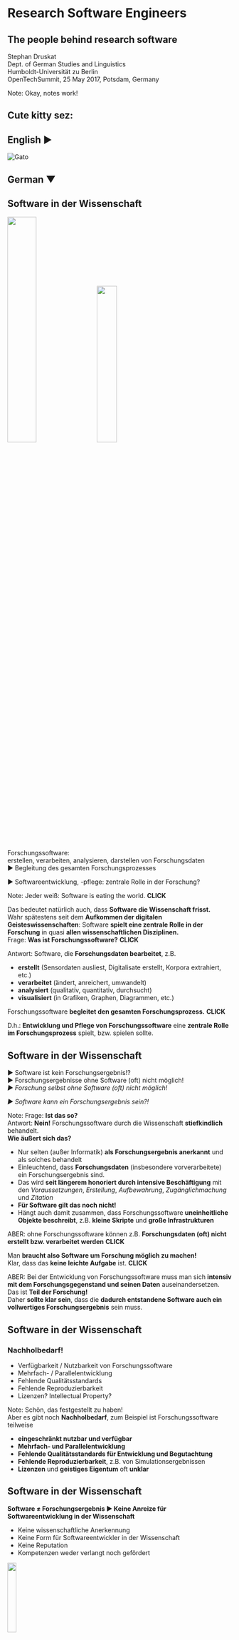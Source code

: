 # Research Software Engineers

## The people behind research software 

Stephan Druskat  
Dept. of German Studies and Linguistics  
Humboldt-Universität zu Berlin  
OpenTechSummit, 25 May 2017, Potsdam, Germany

Note:
Okay, notes work!



## Cute kitty sez:  

## English ▶

![Gato](./img/gif.gif)

## German ▼


## Software in der Wissenschaft

<img src="./img/software-world.png" style="border:0; background-color:transparent; width: 36%; height: auto;">&#160;&#160;&#160;&#160;
<img src="./img/software-science.png" style="border:0; background-color:transparent; width: 30%; height: auto;" class="fragment">

Forschungssoftware:  
erstellen, verarbeiten, analysieren, darstellen von Forschungsdaten  
▶ Begleitung des gesamten Forschungsprozesses
<!-- .element class="fragment" -->

▶ Softwareentwicklung, -pflege: zentrale Rolle in der Forschung?
<!-- .element class="fragment" -->

Note:
Jeder weiß: Software is eating the world. **CLICK** 

Das bedeutet natürlich auch, dass **Software die Wissenschaft frisst.**  
Wahr spätestens seit dem **Aufkommen der digitalen Geisteswissenschaften**: Software **spielt eine zentrale Rolle in der Forschung** in quasi **allen wissenschaftlichen Disziplinen.**  
Frage: **Was ist Forschungssoftware?**  **CLICK**

Antwort: Software, die **Forschungsdaten bearbeitet**, z.B.  

- **erstellt** (Sensordaten ausliest, Digitalisate erstellt, Korpora extrahiert, etc.)
- **verarbeitet** (ändert, anreichert, umwandelt)
- **analysiert** (qualitativ, quantitativ, durchsucht)
- **visualisiert** (in Grafiken, Graphen, Diagrammen, etc.)
 
Forschungssoftware **begleitet den gesamten Forschungsprozess.**  **CLICK**

D.h.: **Entwicklung und Pflege von Forschungssoftware** eine **zentrale Rolle im Forschungsprozess** spielt, bzw. spielen sollte.


## Software in der Wissenschaft

▶ Software ist kein Forschungsergebnis!?  
▶ Forschungsergebnisse ohne Software (oft) nicht möglich!  
*▶ Forschung selbst ohne Software (oft) nicht möglich!*  
<!-- .element class="fragment" -->
*▶ Software kann ein Forschungsergebnis sein?!*  
<!-- .element class="fragment" -->

Note:
Frage: **Ist das so?**  
Antwort: **Nein!** Forschungssoftware durch die Wissenschaft **stiefkindlich** behandelt.  
**Wie äußert sich das?**
 
- Nur selten (außer Informatik) **als Forschungsergebnis anerkannt** und als solches behandelt    
- Einleuchtend, dass **Forschungsdaten** (insbesondere vorverarbeitete) ein Forschungsergebnis sind.  
- Das wird **seit längerem honoriert durch intensive Beschäftigung** mit den *Voraussetzungen*, *Erstellung*, *Aufbewahrung*, *Zugänglichmachung* und *Zitation*
- **Für Software gilt das noch nicht!**
- Hängt auch damit zusammen, dass Forschungssoftware **uneinheitliche Objekte beschreibt**, z.B. **kleine Skripte** und **große Infrastrukturen**
 
ABER: ohne Forschungssoftware können z.B. **Forschungsdaten (oft) nicht erstellt bzw. verarbeitet werden** **CLICK** 

Man **braucht also Software um  Forschung möglich zu machen!**    
Klar, dass das **keine leichte Aufgabe** ist. **CLICK**  

ABER: Bei der Entwicklung von Forschungssoftware muss man sich **intensiv mit dem Forschungsgegenstand und seinen Daten** auseinandersetzen.  
Das ist **Teil der Forschung!**  
Daher **sollte klar sein**, dass die **dadurch entstandene Software auch ein vollwertiges Forschungsergebnis** sein muss.


## Software in der Wissenschaft

### Nachholbedarf!

- Verfügbarkeit / Nutzbarkeit von Forschungssoftware
- Mehrfach- / Parallelentwicklung
- Fehlende Qualitätsstandards
- Fehlende Reproduzierbarkeit
- Lizenzen? Intellectual Property?

Note:
Schön, das festgestellt zu haben!  
Aber es gibt noch **Nachholbedarf**, zum Beispiel ist Forschungssoftware teilweise   
 
- **eingeschränkt nutzbar und verfügbar**
- **Mehrfach- und Parallelentwicklung**
- **Fehlende Qualitätsstandards für Entwicklung und Begutachtung**  
- **Fehlende Reproduzierbarkeit**, z.B. von Simulationsergebnissen
- **Lizenzen** und **geistiges Eigentum** oft **unklar**


## Software in der Wissenschaft

**Software ≠ Forschungsergebnis ▶ Keine Anreize für Softwareentwicklung in der Wissenschaft**

- Keine wissenschaftliche Anerkennung
- Keine Form für Softwareentwickler in der Wissenschaft
- Keine Reputation
- Kompetenzen weder verlangt noch gefördert

<img src="./img/angry.png" style="border:0; background-color:transparent; width: 20%; height: auto;" class="fragment">

Note:
**Das Problem ist:** Wenn also Forschungssoftware **kein vollwertiges Forschungsergebnis** ist, dann heißt das:  
Es gibt **keine Anreize, Software in der Wissenschaft zu entwickeln** um die genannten Probleme zu lösen  
Konkret:
 
- **Anerkennung** von Softwareentwicklung als **wissenschaftliche Leistung fehlt**
- Kein **definierter Platz** für Softwareentwickler in der Wissenschaft: keine passenden Stellenbeschreibungen, Jobtitel, Vergütungskategorien, etc.
- **Leistungen im Bereich Software nicht verankert im wiss. Reputationssystem** (Zitate, Bewertungsmaße, etc.)
- **Kompetenzen** im Software Engineering werden **weder verlangt noch gefördert**  

Das Ergebnis davon ist: **CLICK**


## Software in der Wissenschaft

Immerhin: ein (informeller) Jobtitel!

## <span style="color:green;">Research Software Engineer</span> (RSE)

<img src="./img/unicorn.png" style="border:0; background-color:transparent; width: 20%; height: auto;">

Note:
Immerhin, **eine Lösung gibt es**: einen informellen Jobtitel: Research Software Engineer!  
Frage: Was ist ein RSE?


## Research Software Engineers?

Bekannte Merkmale:

- angestellt, um Software für die Forschung entwickeln;
- verbringen wesentliche mehr Arbeitszeit mit Softwareentwicklung als mit anderer Forschung;
- sitzen auf PostDoc-Stellen, obwohl sie Software entwickeln;
- kümmern sich "um den Computerkram der Forschungsgruppe";
- sind keine Ko-Autoren bei Veröffentlichungen die auf ihrer Software beruhen;
- haben keine Maße für das Vorantreiben ihrer Karriere;

<img src="./img/nerd.png" style="border:0; background-color:transparent; width: 20%; height: auto;">

Note:
Forschungssoftware wird **von Personen in den unterschiedlichsten Rollen entwickelt**  
Alle lassen sich **unter RSE zusammenfassen**  
Man erkennt RSEs zum Beispiel **an folgenden Merkmalen**
 
- angestellt, um Software für die Forschung zu entwickeln;
- verbringen **wesentliche Teile ihrer Arbeitszeit** damit Software zu entwickeln statt mit anderen Forschungstätigkeiten;
- **sitzen auf PostDoc-Stellen**, obwohl sie vornehmlich Forschungssoftware entwickeln;
- werden vorgestellt als **die, die "sich um den Computerkram der Forschungsgruppe kümmern"**
- **tauchen nicht als Ko-Autoren von Veröffentlichungen auf**, obwohl sie eine **wichtige Rolle in der Entwicklung der Forschungssoftware** gespielt haben, mit der die Veröffentlichung entstanden ist;
- haben **keine Hilfsmaße zum Vorantreiben** der wissenschaftlichen **Karriere** (Veröffentlichungen), obwohl sie **wichtige Beiträge zur Forschung** gelesitet haben, nur eben **durch Software**


## Research Software Engineers!

<img src="./img/ssi.jpg" style="border:0; background-color:transparent; width: auto; height: 400px;">
<img src="./img/barista.png" style="border:0; background-color:transparent; width: auto; height: 400px;">

Note:
Man sollte verstehen: RSE ist vor allem eine **Rolle** und eine **Menge von Fähigkeiten**, die durch **tiefgreifende Einsicht in die Forschung** erweitert werden
 
Man kann auch sagen: **RSEs sind Menschen, die in der Forschung arbeiten, sich um Forschungssoftware kümmern und denen Software am Herzen liegt.** 

Auf der *Website des Software Sustainability Intitute* gibt es einen Blogpost von **Laurence Billingham**:
**Vergleich von RSEs mit Baristas**, weil wir mit *Respekt für die Rohstoffe* (Forschungsdaten) diese *handwerklich mit hochwertigen Werkzeugen* weiterverarbeiten.    
Man könnte auch sagen: **RSEs sind Kleinbauern**  (oder Großbauern), die **Rohstoffe umsichtig herstellen**.    
Oder: **Betriebe, die hochwertige Weiterverarbeitungsanlagen** bauen.    
Oder: eine Art **Familienbetrieb, der die optimale Espressomaschine** herstellt


## RSE-Initiativen

### UKRSE Association (2013)

### de-RSE (2016)

(16. September 2016: github.com/DE-RSE/www commit 4871e6740a678ddd9ba51db5e67cd6ea235cb9b2)

Note:
**Ein bißchen was Geschichtliches zum Begriff noch**  
Der Begriff des Research Software Engineers wurde in Großbritannien geprägt, wo sich im März 2012 am Queen's College Oxford erstmals eine Gruppe traf, um sich mit der Frage zu beschäftigen, warum es in der Wissenschaft keine Karrierepfade für Softwareentwickler gibt.  
Dies mündete schließlich im Beitrag "The Research Software Engineer" für die Konferenz "Digital Research", die im September 2012 ebenfalls in Oxford stattfand.  
Eine Folge davon war ein Workshop zum Thema ein Jahr später, ebenfalls in Oxford, und die anschließende Gründung der UKRSE Association, die Veranstalter der schließlich 2016 stattfindenden allerersten RSE-Konferenz in Manchester war.
 
Weil es **für Deutschland dieselben Herausforderungen gibt** liegt es nahe, hier **eine ähnliche Struktur aufzubauen**  
Genau das ist passiert: de-RSE ist sozusagen eine **Zweigstelle der UKRSE Association** 
-- **Stephan Janosch** (Max-Planck-Institut für Molekulare Zellbiologie und Genetik, Dresden)
-- **Martin Hammitzsch** hier aus Potsdam vom GFZ
-- **Frank Löffler** (Louisiana State University)


## de-RSE - Mitmachen!

- Interessenvertretung aller RSEs in Deutschland
- Herausforderungen aus regionaler Perspektive angehen
- Ein Forum bieten
- Alle RSEs sind willkommen!
	- Diskutieren
	- Lösungen entwickeln
	- Sich austauschen

Note:
Am Anfang: **GitHub-Page und Mailingliste**    
Inzwischen: **aktiver Slack-Channel**, Mailingliste **über 70 Mitglieder**, **Blog** auf der Website, **Meetup** bei Non-Textual Information in Hannover  
Nächste Schritte: Gründung **gemeinnütziger Verein** (z.B. um eine Konferenz organisieren zu können)
 
** Alle sollen mitmachen!**
 
- de-RSE als **Interessenvertretung aller RSEs** in Deutschland
- Herausforderungen **aus regionaler Perspektive** angehen  
- Alle sind willkommen! **Diskutieren**, **Lösungen entwickeln**, austauschen mit anderen Menschen, die **in der Forschung arbeiten, sich um Forschungssoftware kümmern und denen Software am Herzen liegt.**


## Danke!

### [de-rse.org](http://de-rse.org) (+ [Blog](http://www.de-rse.org/de/blog.html))

### [liste@de-RSE.org](mailto:liste@de-RSE.org)

### [de-rse.slack.com](https://de-rse.slack.com)

stephan.druskat@hu-berlin.de  
[@sdruskat](https://twitter.com/stdruskat)  
[Onlineversion](http://sdruskat.github.io/de-rse-ots-2017/)

<img src="./img/qrcode.png" style="border:0; background-color:transparent; width: auto; height: 200px;">


- http://de-rse.org
- http://rse.ac.uk
- https://www.software.ac.uk/blog/2016-11-17-not-so-brief-history-research-software-engineers
- http://digital-research-2012.oerc.ox.ac.uk/papers/the-research-software-engineer
- https://www.software.ac.uk/blog/2017-04-27-barista-mindset-how-treat-coding-craft
- "Nerd": Wikipedia user MGA73bot2 (CC-BY-SA-3.0)
- "Angry face": Wikipedia user Itsmefor3 (CC-BY-SA-4.0)
- "Better software better research": Software Sustainability Institute (CC-BY-NC-2.5)
- Blog Screenshot: Software Sustainability Institute (CC-BY-NC-2.5)
- Andere: CC0-1.0 



## Software in science

<img src="./img/software-world.png" style="border:0; background-color:transparent; width: 36%; height: auto;">&#160;&#160;&#160;&#160;
<img src="./img/software-science.png" style="border:0; background-color:transparent; width: 30%; height: auto;" class="fragment">

Resesarch software:  
Creation, processing, analysis, visualisation of research data  
▶ Along for the whole ride
<!-- .element class="fragment" -->

▶ Software development/maintenance: central role in research?
<!-- .element class="fragment" -->

Note:
Everybody knows that software is eating the world.  
This means, of course, that software is eating science, too. **CLICK**

True: at least since the **advent of the Digital Humanities**, software has played a central role in pretty much every scientific discipline.  
But **what is scientific software**, or research software?  **CLICK**

It is software that handles research data.  
This can mean that it

- creates research data (such as reading sensor data, digitizing texts, extracting corpora, etc.)
- processes research data (that is, changes it, enriches it, transforms it)
- analyses research data (be it qualitatively, quantitatively, or via search)
- visualizes research data (in graphics, graphs, diagrams, etc.)

As you can see, software is there for the whole research process.  **CLICK**

This also means that the development and maintenance of research software plays a central role in the research process.  
Or at least it should.



## Software in science

▶ Software is not a research result!?  
▶ Research results (often) impossible without software!  
*▶ Research itself (often) impossible without software!*  
<!-- .element class="fragment" -->
*▶ Software can be a research result?!*  
<!-- .element class="fragment" -->

Note:
Because up to now, **research software** has unfortunately been **treated a bit like Cinderella**, with science being the evil step mother.  
How is that?

For one part, software **is hardly ever recognized as a primary research outcome**, at least outside of computer science.  
People have recognized for a while now that **research data**, especially preprocessed research data, are in fact a research outcome.   
This not only makes sense, there has also been a relatively intensive discussion about the premises, elicitation and generation, storage and availability, and reference of research data for quite some time.  
The same cannot be said for software. Yet.  
This is also due to the fact that the term "research software" is used to describe a **wide variety of objects.**  
Research software can be anything from small scripts that have been created on the fly to solve a specific problem, or make an arduous task that much easier, to large software infrastructures with a large user base and millions of lines of code.  

The point that everyone seemed to have missed, though, is that **without software, other research outcomes (such as research data for example) can often not be created or processed** in the first place.  **CLICK**

In order **to enable research, therefore, software must be created**.  
The problem, and I think everybody here will know that, is that making software is not a trivial task.  **CLICK**

Now, add the fact that research per definition includes the scrutinous inspection of a research object and its data.  
Then, it **should become sufficiently clear that the product of this whole process**, namely the software product, **must be regarded a regular research outcome.**  



## Software in science

### A long way to go!

- Availability / usability of research software
- Multiplicate / parallel developments
- Lack of quality standards
- Lack of reproducibility
- Licenses? Intellectual property?

Note:
**Despite this noble claim, we still have a long way to go.**  
Here is an **incomplete list of why**:

- Limited availability and usability of research software
- Multiple and parallel implementation of solutions for the same problem
- A lack of quality standards for the development and review of research software
- A lack of reproducibility, for example of simulation results
- Unclear policies regarding publication, for example in terms of licenses and intellectual property



## Software in science

**Software ≠ Research result ▶ No incentives for software development in science**

- No academic recognition
- No defined place for software developers in science
- No reputation
- Competences neither sought nor promoted

<img src="./img/angry.png" style="border:0; background-color:transparent; width: 20%; height: auto;" class="fragment">

Note:
Now, the disregard of software as a first class citizen of research results leads directly to another set of issues:  
There are simply no incentives for the creation of software in science, for example to solve the above-mentioned issues.  
More precisely:

- A lack of recognition for software development as a scientific achievement in general
- There is no dedicated space for software developers in the academic system, i.e., no suitable job descriptions, no suitable job titles, no column in the wage table, etc.
- Achievement in research software development is not linked to the academic reputation system, for example through citations, impact metrics, etc.
- Skills in software development are usually neither asked for nor promoted



## Software in science

At least: an (informal) job title!

## <span style="color:green;">Research Software Engineer</span> (RSE)

<img src="./img/unicorn.png" style="border:0; background-color:transparent; width: 20%; height: auto;">

Note:
This all **sounds very bleak**, doesn't it!
Well, at least there is **a silver lining with regard to one of these issues**, namely an informal job title: Research Software Engineer!



## Research Software Engineers?

Potential properties:

- Employed to develop software for research;
- spends more time developing software than with other research;
- employed as PostDoc despite mostly developing software;
- "does computers for the research group";
- not a co-author on publications powered by software contributed to significantly;
- no metrics to progress academic career.

<img src="./img/nerd.png" style="border:0; background-color:transparent; width: 20%; height: auto;">

Note:
But **what is a Research Software Engineer**?  
Research software is being developed and maintained by people in very different roles, with different approaches and with varying intensity.  
However, there is no reason why all of these people cannot be called Research Software Engineers (RSEs).  
RSEs can be distinguished, for example, by one or more of the following properties:  

- They are employed to develop software for research;
- they spend considerably more time developing software than with other research endeavours;
- they are employed as a postdoctoral researcher although the mainly develop software;
- they are introduced as the person who "does computers" in the research group;
- they are sometimes not named as co-authors on research papers despite having contributed significantly to a software that has been used to create them;
- they lack the metrics to progress their academic career, such as papers and conference talks, although they have contributed significantly to research through software;



## Research Software Engineers!

<img src="./img/ssi.jpg" style="border:0; background-color:transparent; width: auto; height: 400px;">
<img src="./img/barista.png" style="border:0; background-color:transparent; width: auto; height: 400px;">

Note:
The variety of these examples shows that **RSE is not a formalised title**, but rather a set of skills, refined by an intimate understanding of research objects and processes. 

RSEs are, in short, **people who work in science and care about software.**  

Laurence Billingham has likened us to baristas, who respectfully process raw materials (research data) with high quality products.  
We could also be described as farmers carefully producing the raw materials; or as companies building high-end processing plants with engineer-grade precision; or as workshops crafting the optimal espresso machine.  



## RSE initiatives

### UKRSE Association (2013)

### de-RSE (2016)

(16 Sep 2016: github.com/DE-RSE/www commit 4871e6740a678ddd9ba51db5e67cd6ea235cb9b2)

Note:
A bit of history:  
The term "Research Software Engineer" has been created in the UK, or more precisely at Queen's College, Oxford, where in March 2012 a group of people met to discuss the question why there were no career paths for software developers in science.  
This lead to a paper titled "The Research Software Engineer" submitted to the "Digital Research" conference in Oxford in September 2012.  
This in turn triggered a dedicated workshop in Oxford a year later and the birth of the UKRSE Association, which organized the first ever RSE conference in Manchester in 2016.

But because the above-mentioned challenges not only apply in the UK, but in global science in general, it has been an obvious next step to build a simliar infrastructure elsewhere, for example in Germany.  
Incubated at the RSE conference in Manchester, three of its participants -- Stephan Janosch (Max-Planck-Institut für Molekulare Zellbiologie und Genetik, Dresden), Martin Hammitzsch (Deutsches GeoForschungsZentrum, Potsdam), and Frank Löffler (Louisiana State University) -- kickstarted de-RSE, the German chapter of the UKRSE Association.



## de-RSE - Join us!

- Represents the interests of all RSEs in Germany
- Tackles challenges from a regional perspective
- Provides a forum
- All RSEs welcome to
	- discuss
	- develop solutions
	- exchange with others

Note:
In the beginning, de-RSE was simply a GitHub page and a mailing list.  
By now, there is also an active Slack channel, the mailing list has grown to over 70 subscribers, the website has a blog, and there has been a first personal meetup at the "Non-Textual Information" conference in Hannover in May 2017.  
As a next step, we plan to found our own non-profit association (gemeinnütziger Verein), which will make it easier, for example, to organize the first ever German language RSE conference.  

de-RSE represents the interests of all Research Software Engineers in Germany.  
We want to tackle the present challenges from a specific regional perspective, for which we welcome all of you RSEs who are interested in contributing to the discussion, want to develop solutions, and use de-RSE as a forum for an exchange with people like yourself, who work in science and care for software.  



## Thanks!

### [de-rse.org](http://de-rse.org) (+ [Blog](http://www.de-rse.org/de/blog.html))

### [liste@de-RSE.org](mailto:liste@de-RSE.org)

### [de-rse.slack.com](https://de-rse.slack.com)

stephan.druskat@hu-berlin.de  
[@sdruskat](https://twitter.com/stdruskat)  
[Online version](http://sdruskat.github.io/de-rse-ots-2017/)

<img src="./img/qrcode.png" style="border:0; background-color:transparent; width: auto; height: 200px;">



- http://de-rse.org
- http://rse.ac.uk
- https://www.software.ac.uk/blog/2016-11-17-not-so-brief-history-research-software-engineers
- http://digital-research-2012.oerc.ox.ac.uk/papers/the-research-software-engineer
- https://www.software.ac.uk/blog/2017-04-27-barista-mindset-how-treat-coding-craft
- "Nerd": Wikipedia user MGA73bot2 (CC-BY-SA-3.0)
- "Angry face": Wikipedia user Itsmefor3 (CC-BY-SA-4.0)
- "Better software better research": Software Sustainability Institute (CC-BY-NC-2.5)
- Blog Screenshot: Software Sustainability Institute (CC-BY-NC-2.5)
- Others: CC0-1.0 
